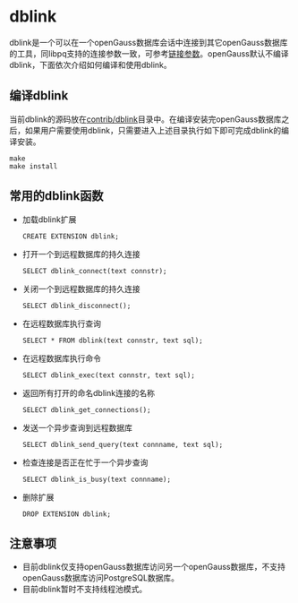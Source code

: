 # dblink<a name="ZH-CN_TOPIC_0000001111753952"></a>

dblink是一个可以在一个openGauss数据库会话中连接到其它openGauss数据库的工具，同libpq支持的连接参数一致，可参考[链接参数](../Developerguide/链接参数.md)。openGauss默认不编译dblink，下面依次介绍如何编译和使用dblink。

## 编译dblink<a name="section968819125285"></a>

当前dblink的源码放在[contrib/dblink](https://gitee.com/opengauss/openGauss-server/tree/master/contrib/dblink)目录中。在编译安装完openGauss数据库之后，如果用户需要使用dblink，只需要进入上述目录执行如下即可完成dblink的编译安装。

```
make
make install
```

## 常用的dblink函数<a name="section1440011715283"></a>

-   加载dblink扩展

    ```
    CREATE EXTENSION dblink;
    ```

-   打开一个到远程数据库的持久连接

    ```
    SELECT dblink_connect(text connstr);
    ```

-   关闭一个到远程数据库的持久连接

    ```
    SELECT dblink_disconnect();
    ```

-   在远程数据库执行查询

    ```
    SELECT * FROM dblink(text connstr, text sql);
    ```

-   在远程数据库执行命令

    ```
    SELECT dblink_exec(text connstr, text sql);
    ```

-   返回所有打开的命名dblink连接的名称

    ```
    SELECT dblink_get_connections();
    ```

-   发送一个异步查询到远程数据库

    ```
    SELECT dblink_send_query(text connname, text sql);
    ```

-   检查连接是否正在忙于一个异步查询

    ```
    SELECT dblink_is_busy(text connname);
    ```

-   删除扩展

    ```
    DROP EXTENSION dblink;
    ```


## 注意事项<a name="section1910642310280"></a>

-   目前dblink仅支持openGauss数据库访问另一个openGauss数据库，不支持openGauss数据库访问PostgreSQL数据库。
-   目前dblink暂时不支持线程池模式。

